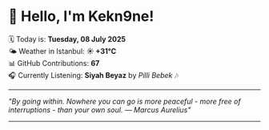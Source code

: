 # 👋 Hello, I'm Kekn9ne!

🗓️ Today is: **Tuesday, 08 July 2025**  
🌤️ Weather in Istanbul: **☀️   +31°C**  
📊 GitHub Contributions: **67**  
🎧 Currently Listening: **Siyah Beyaz** by *Pilli Bebek* 🎶

---

_"By going within. Nowhere you can go is more peaceful - more free of interruptions - than your own soul. — *Marcus Aurelius*"_

---
